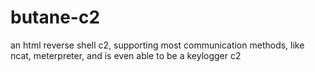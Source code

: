 # butane-c2
an html reverse shell c2, supporting most communication methods, like ncat, meterpreter, and is even able to be a keylogger c2
